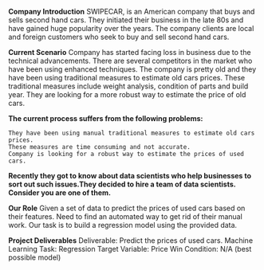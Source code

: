 **Company Introduction**
    SWIPECAR, is an American company that buys and sells second hand cars.
    They initiated their business in the late 80s and have gained huge popularity over the years.
    The company clients are local and foreign customers who seek to buy and sell second hand cars.

**Current Scenario**
    Company has started facing loss in business due to the technical advancements.
    There are several competitors in the market who have been using enhanced techniques.
    The company is pretty old and they have been using traditional measures to estimate old cars prices.
    These traditional measures include weight analysis, condition of parts and build year.
    They are looking for a more robust way to estimate the price of old cars.

**The current process suffers from the following problems:**

    They have been using manual traditional measures to estimate old cars prices.
    These measures are time consuming and not accurate.
    Company is looking for a robust way to estimate the prices of used cars.

**Recently they got to know about data scientists who help businesses to sort out such issues.They decided to hire a team of data scientists. Consider you are one of them.**

**Our Role**
    Given a set of data to predict the prices of used cars based on their features.
    Need to find an automated way to get rid of their manual work.
    Our task is to build a regression model using the provided data.

**Project Deliverables**
    Deliverable: Predict the prices of used cars.
    Machine Learning Task: Regression
    Target Variable: Price
    Win Condition: N/A (best possible model)
